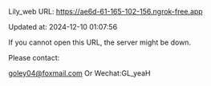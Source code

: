 Lily_web URL: https://ae6d-61-165-102-156.ngrok-free.app

Updated at: 2024-12-10 01:07:56

If you cannot open this URL, the server might be down.

Please contact: 

goley04@foxmail.com Or Wechat:GL_yeaH
